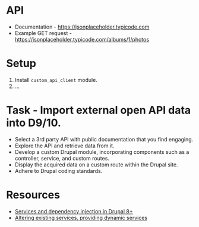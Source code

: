 # API
- Documentation - https://jsonplaceholder.typicode.com
- Example GET request - https://jsonplaceholder.typicode.com/albums/1/photos

# Setup

1. Install `custom_api_client` module.
2. ...

# Task - Import external open API data into D9/10.

- Select a 3rd party API with public documentation that you find engaging.
- Explore the API and retrieve data from it.
- Develop a custom Drupal module, incorporating components such as a
controller, service, and custom routes.
- Display the acquired data on a custom route within the Drupal site.
- Adhere to Drupal coding standards.

# Resources

- [Services and dependency injection in Drupal 8+](https://www.drupal.org/docs/drupal-apis/services-and-dependency-injection/services-and-dependency-injection-in-drupal-8)
- [Altering existing services, providing dynamic services](https://www.drupal.org/docs/drupal-apis/services-and-dependency-injection/altering-existing-services-providing-dynamic-services)
